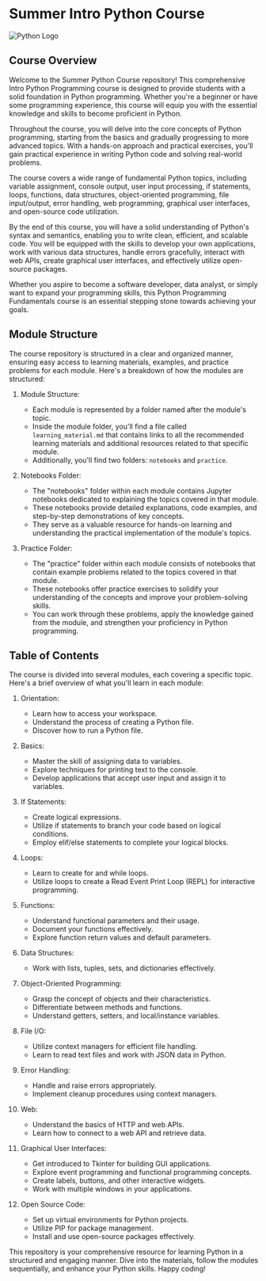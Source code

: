 # Summer Intro Python Course

![Python Logo](https://upload.wikimedia.org/wikipedia/commons/c/c3/Python-logo-notext.svg)

## Course Overview

Welcome to the Summer Python Course repository! This comprehensive Intro Python
Programming course is designed to provide students with a solid
foundation in Python programming. Whether you're a beginner or have some
programming experience, this course will equip you with the essential knowledge
and skills to become proficient in Python. 

Throughout the course, you will delve into the core concepts of Python
programming, starting from the basics and gradually progressing to more advanced
topics. With a hands-on approach and practical exercises, you'll gain practical
experience in writing Python code and solving real-world problems. 

The course covers a wide range of fundamental Python topics, including variable
assignment, console output, user input processing, if statements, loops,
functions, data structures, object-oriented programming, file input/output,
error handling, web programming, graphical user interfaces, and open-source code
utilization. 

By the end of this course, you will have a solid understanding of Python's
syntax and semantics, enabling you to write clean, efficient, and scalable code.
You will be equipped with the skills to develop your own applications, work with
various data structures, handle errors gracefully, interact with web APIs,
create graphical user interfaces, and effectively utilize open-source packages. 

Whether you aspire to become a software developer, data analyst, or simply want
to expand your programming skills, this Python Programming Fundamentals course
is an essential stepping stone towards achieving your goals.

## Module Structure

The course repository is structured in a clear and organized manner, ensuring
easy access to learning materials, examples, and practice problems for each
module. Here's a breakdown of how the modules are structured: 

1. Module Structure:
   - Each module is represented by a folder named after the module's topic.
   - Inside the module folder, you'll find a file called `learning_material.md`
     that contains links to all the recommended learning materials and
     additional resources related to that specific module. 
   - Additionally, you'll find two folders: `notebooks` and `practice`.

2. Notebooks Folder:
   - The "notebooks" folder within each module contains Jupyter notebooks
     dedicated to explaining the topics covered in that module. 
   - These notebooks provide detailed explanations, code examples, and
     step-by-step demonstrations of key concepts. 
   - They serve as a valuable resource for hands-on learning and understanding
     the practical implementation of the module's topics. 

3. Practice Folder:
   - The "practice" folder within each module consists of notebooks that contain
     example problems related to the topics covered in that module. 
   - These notebooks offer practice exercises to solidify your understanding of
     the concepts and improve your problem-solving skills. 
   - You can work through these problems, apply the knowledge gained from the
     module, and strengthen your proficiency in Python programming. 


## Table of Contents

The course is divided into several modules, each covering a specific topic.
Here's a brief overview of what you'll learn in each module: 

1. Orientation:
   - Learn how to access your workspace.
   - Understand the process of creating a Python file.
   - Discover how to run a Python file.

2. Basics:
   - Master the skill of assigning data to variables.
   - Explore techniques for printing text to the console.
   - Develop applications that accept user input and assign it to variables.

3. If Statements:
   - Create logical expressions.
   - Utilize if statements to branch your code based on logical conditions.
   - Employ elif/else statements to complete your logical blocks.

4. Loops:
   - Learn to create for and while loops.
   - Utilize loops to create a Read Event Print Loop (REPL) for interactive programming.

5. Functions:
   - Understand functional parameters and their usage.
   - Document your functions effectively.
   - Explore function return values and default parameters.

6. Data Structures:
   - Work with lists, tuples, sets, and dictionaries effectively.

7. Object-Oriented Programming:
   - Grasp the concept of objects and their characteristics.
   - Differentiate between methods and functions.
   - Understand getters, setters, and local/instance variables.

8. File I/O:
   - Utilize context managers for efficient file handling.
   - Learn to read text files and work with JSON data in Python.

9. Error Handling:
   - Handle and raise errors appropriately.
   - Implement cleanup procedures using context managers.

10. Web:
    - Understand the basics of HTTP and web APIs.
    - Learn how to connect to a web API and retrieve data.

11. Graphical User Interfaces:
    - Get introduced to Tkinter for building GUI applications.
    - Explore event programming and functional programming concepts.
    - Create labels, buttons, and other interactive widgets.
    - Work with multiple windows in your applications.

12. Open Source Code:
    - Set up virtual environments for Python projects.
    - Utilize PIP for package management.
    - Install and use open-source packages effectively.

This repository is your comprehensive resource for learning Python in a
structured and engaging manner. Dive into the materials, follow the modules
sequentially, and enhance your Python skills. Happy coding! 